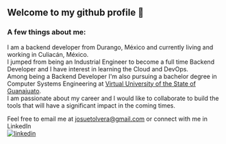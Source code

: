 ## Welcome to my github profile 👋

### A few things about me:  
  
I am a backend developer from Durango, México and currently living and working in Culiacán, México.  
I jumped from being an Industrial Engineer to become a full time Backend Developer and I have interest in learning the Cloud and DevOps.    
Among being a Backend Developer I'm also pursuing a bachelor degree in Computer Systems Engineering at [Virtual University of the State of Guanajuato](https://uveg.edu.mx/index.php/es/).  
I am passionate about my career and I would like to collaborate to build the tools that will have a significant impact in the coming times.  
  
Feel free to email me at <a href="mailto:josuetolvera@gmail.com">josuetolvera@gmail.com</a> or connect with me in LinkedIn  
[![linkedin](https://img.shields.io/badge/linkedin-0A66C2?style=for-the-badge&logo=linkedin&logoColor=white)](www.linkedin.com/in/josue-torreso)


<!--
**JosueTo/JosueTo** is a ✨ _special_ ✨ repository because its `README.md` (this file) appears on your GitHub profile.

Here are some ideas to get you started:

- 🔭 I’m currently working on ...
- 🌱 I’m currently learning ...
- 👯 I’m looking to collaborate on ...
- 🤔 I’m looking for help with ...
- 💬 Ask me about ...
- 📫 How to reach me: ...
- 😄 Pronouns: ...
- ⚡ Fun fact: ...
-->
